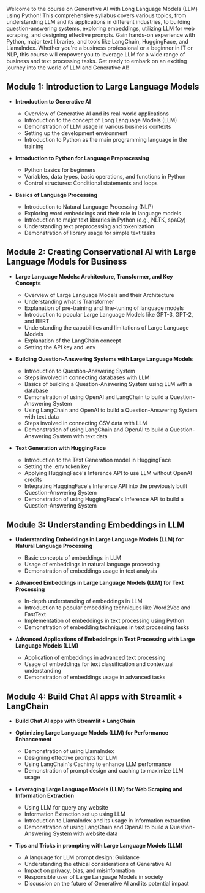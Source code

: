 Welcome to the course on Generative AI with Long Language Models (LLM) using Python! 
This comprehensive syllabus covers various topics, from understanding LLM and its applications in different industries, to building question-answering systems, exploring embeddings, utilizing LLM for web scraping, and designing effective prompts. 
Gain hands-on experience with Python, major text libraries, and tools like LangChain, HuggingFace, and LlamaIndex. 
Whether you're a business professional or a beginner in IT or NLP, this course will empower you to leverage LLM for a wide range of business and text processing tasks. 
Get ready to embark on an exciting journey into the world of LLM and Generative AI!

## Module 1: Introduction to Large Language Models
- **Introduction to Generative AI**
   - Overview of Generative AI and its real-world applications
   - Introduction to the concept of Long Language Models (LLM)
   - Demonstration of LLM usage in various business contexts
   - Setting up the development environment
   - Introduction to Python as the main programming language in the training

- **Introduction to Python for Language Preprocessing**
   - Python basics for beginners
   - Variables, data types, basic operations, and functions in Python
   - Control structures: Conditional statements and loops

- **Basics of Language Processing**
   - Introduction to Natural Language Processing (NLP)
   - Exploring word embeddings and their role in language models
   - Introduction to major text libraries in Python (e.g., NLTK, spaCy)
   - Understanding text preprocessing and tokenization
   - Demonstration of library usage for simple text tasks

## Module 2: Creating Conservational AI with Large Language Models for Business

- **Large Language Models: Architecture, Transformer, and Key Concepts**
   - Overview of Large Language Models and their Architecture
   - Understanding what is Transformer
   - Explanation of pre-training and fine-tuning of language models
   - Introduction to popular Large Language Models like GPT-3, GPT-2, and BERT
   - Understanding the capabilities and limitations of Large Language Models
   - Explanation of the LangChain concept
   - Setting the API key and .env

- **Building Question-Answering Systems with Large Language Models**
   - Introduction to Question-Answering System
   - Steps involved in connecting databases with LLM
   - Basics of building a Question-Answering System using LLM with a database
   - Demonstration of using OpenAI and LangChain to build a Question-Answering System
   - Using LangChain and OpenAI to build a Question-Answering System with text data
   - Steps involved in connecting CSV data with LLM
   - Demonstration of using LangChain and OpenAI to build a Question-Answering System with text data

- **Text Generation with HuggingFace**
   - Introduction to the Text Generation model in HuggingFace
   - Setting the .env token key
   - Applying HuggingFace's Inference API to use LLM without OpenAI credits
   - Integrating HuggingFace's Inference API into the previously built Question-Answering System
   - Demonstration of using HuggingFace's Inference API to build a Question-Answering System

## Module 3: Understanding Embeddings in LLM
- **Understanding Embeddings in Large Language Models (LLM) for Natural Language Processing**
   - Basic concepts of embeddings in LLM
   - Usage of embeddings in natural language processing
   - Demonstration of embeddings usage in text analysis

- **Advanced Embeddings in Large Language Models (LLM) for Text Processing**
   - In-depth understanding of embeddings in LLM
   - Introduction to popular embedding techniques like Word2Vec and FastText
   - Implementation of embeddings in text processing using Python
   - Demonstration of embedding techniques in text processing tasks

- **Advanced Applications of Embeddings in Text Processing with Large Language Models (LLM)**
   - Application of embeddings in advanced text processing
   - Usage of embeddings for text classification and contextual understanding
   - Demonstration of embeddings usage in advanced tasks

## Module 4: Build Chat AI apps with Streamlit + LangChain

- **Build Chat AI apps with Streamlit + LangChain**

- **Optimizing Large Language Models (LLM) for Performance Enhancement**
   - Demonstration of using LlamaIndex
   - Designing effective prompts for LLM
   - Using LangChain's Caching to enhance LLM performance
   - Demonstration of prompt design and caching to maximize LLM usage

- **Leveraging Large Language Models (LLM) for Web Scraping and Information Extraction**
   - Using LLM for query any website
   - Information Extraction set up using LLM
   - Introduction to LlamaIndex and its usage in information extraction
   - Demonstration of using LangChain and OpenAI to build a Question-Answering System with website data

- **Tips and Tricks in prompting with Large Language Models (LLM)**
   - A language for LLM prompt design: Guidance
   - Understanding the ethical considerations of Generative AI
   - Impact on privacy, bias, and misinformation
   - Responsible user of Large Language Models in society
   - Discussion on the future of Generative AI and its potential impact
 
